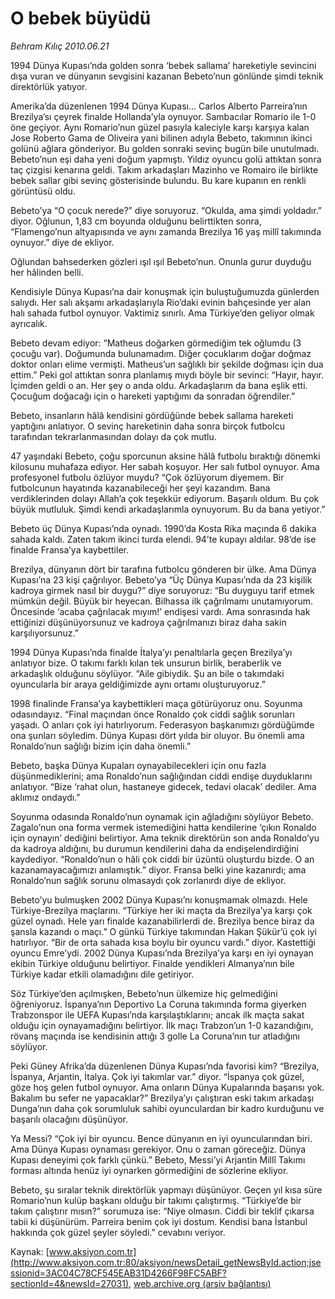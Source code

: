 # O bebek büyüdü

*Behram Kılıç 2010.06.21*

<font class="agenda2NewsSpot">
 1994 Dünya Kupası’nda golden sonra ‘bebek sallama’ hareketiyle sevincini dışa vuran ve dünyanın sevgisini kazanan Bebeto’nun gönlünde şimdi teknik direktörlük yatıyor.
</font>
<font class="newsDetail">
 <p>
  <p class="MsoNormal">
   Amerika’da düzenlenen 1994 Dünya Kupası... Carlos Alberto Parreira’nın Brezilya’sı çeyrek finalde Hollanda’yla oynuyor. Sambacılar Romario ile 1-0 öne geçiyor. Aynı Romario’nun güzel pasıyla kaleciyle karşı karşıya kalan Jose Roberto Gama de Oliveira yani bilinen adıyla Bebeto, takımının ikinci golünü ağlara gönderiyor. Bu golden sonraki sevinç bugün bile unutulmadı. Bebeto’nun eşi daha yeni doğum yapmıştı. Yıldız oyuncu golü attıktan sonra taç çizgisi kenarına geldi. Takım arkadaşları Mazinho ve Romairo ile birlikte bebek sallar gibi sevinç gösterisinde bulundu. Bu kare kupanın en renkli görüntüsü oldu.
  </p>
  <p class="MsoNormal">
   Bebeto’ya “O çocuk nerede?” diye soruyoruz. “Okulda, ama şimdi yoldadır.” diyor. Oğlunun, 1,83 cm boyunda olduğunu belirttikten sonra, “Flamengo’nun altyapısında ve aynı zamanda Brezilya 16 yaş millî takımında oynuyor.” diye de ekliyor.
  </p>
  <p class="MsoNormal">
   Oğlundan bahsederken gözleri ışıl ışıl Bebeto’nun. Onunla gurur duyduğu her hâlinden belli.
  </p>
  <p class="MsoNormal">
   Kendisiyle Dünya Kupası’na dair konuşmak için buluştuğumuzda günlerden salıydı. Her salı akşamı arkadaşlarıyla Rio’daki evinin bahçesinde yer alan halı sahada futbol oynuyor. Vaktimiz sınırlı. Ama Türkiye’den geliyor olmak ayrıcalık.
  </p>
  <p class="MsoNormal">
   Bebeto devam ediyor: “Matheus doğarken görmediğim tek oğlumdu (3 çocuğu var). Doğumunda bulunamadım. Diğer çocuklarım doğar doğmaz doktor onları elime vermişti. Matheus’un sağlıklı bir şekilde doğması için dua ettim.” Peki gol attıktan sonra planlamış mıydı böyle bir sevinci: “Hayır, hayır. İçimden geldi o an. Her şey o anda oldu. Arkadaşlarım da bana eşlik etti. Çocuğum doğacağı için o hareketi yaptığımı da sonradan öğrendiler.”
  </p>
  <p class="MsoNormal">
   Bebeto, insanların hâlâ kendisini gördüğünde bebek sallama hareketi yaptığını anlatıyor. O sevinç hareketinin daha sonra birçok futbolcu tarafından tekrarlanmasından dolayı da çok mutlu.
  </p>
  <p class="MsoNormal">
   47 yaşındaki Bebeto, çoğu sporcunun aksine hâlâ futbolu bıraktığı dönemki kilosunu muhafaza ediyor. Her sabah koşuyor. Her salı futbol oynuyor. Ama profesyonel futbolu özlüyor muydu? “Çok özlüyorum diyemem. Bir futbolcunun hayatında kazanabileceği her şeyi kazandım. Bana verdiklerinden dolayı Allah’a çok teşekkür ediyorum. Başarılı oldum. Bu çok büyük mutluluk. Şimdi kendi arkadaşlarımla oynuyorum. Bu da bana yetiyor.”
  </p>
  <p class="MsoNormal">
   Bebeto üç Dünya Kupası’nda oynadı. 1990’da Kosta Rika maçında 6 dakika sahada kaldı. Zaten takım ikinci turda elendi. 94’te kupayı aldılar. 98’de ise finalde Fransa’ya kaybettiler.
  </p>
  <p class="MsoNormal">
   Brezilya, dünyanın dört bir tarafına futbolcu gönderen bir ülke. Ama Dünya Kupası’na 23 kişi çağrılıyor. Bebeto’ya “Üç Dünya Kupası’nda da 23 kişilik kadroya girmek nasıl bir duygu?” diye soruyoruz: “Bu duyguyu tarif etmek mümkün değil. Büyük bir heyecan. Bilhassa ilk çağrılmamı unutamıyorum. Öncesinde ‘acaba çağrılacak mıyım!’ endişesi vardı. Ama sonrasında hak ettiğinizi düşünüyorsunuz ve kadroya çağrılmanızı biraz daha sakin karşılıyorsunuz.”
  </p>
  <p class="MsoNormal">
   1994 Dünya Kupası’nda finalde İtalya’yı penaltılarla geçen Brezilya’yı anlatıyor bize. O takımı farklı kılan tek unsurun birlik, beraberlik ve arkadaşlık olduğunu söylüyor. “Aile gibiydik. Şu an bile o takımdaki oyuncularla bir araya geldiğimizde aynı ortamı oluşturuyoruz.”
  </p>
  <p class="MsoNormal">
   1998 finalinde Fransa’ya kaybettikleri maça götürüyoruz onu. Soyunma odasındayız. “Final maçından önce Ronaldo çok ciddi sağlık sorunları yaşadı. O anları çok iyi hatırlıyorum. Federasyon başkanımızı gördüğümde ona şunları söyledim. Dünya Kupası dört yılda bir oluyor. Bu önemli ama Ronaldo’nun sağlığı bizim için daha önemli.”
  </p>
  <p class="MsoNormal">
   Bebeto, başka Dünya Kupaları oynayabilecekleri için onu fazla düşünmediklerini; ama Ronaldo’nun sağlığından ciddi endişe duyduklarını anlatıyor. “Bize ‘rahat olun, hastaneye gidecek, tedavi olacak’ dediler. Ama aklımız ondaydı.”
  </p>
  <p class="MsoNormal">
   Soyunma odasında Ronaldo’nun oynamak için ağladığını söylüyor Bebeto. Zagalo’nun ona forma vermek istemediğini hatta kendilerine ‘çıkın Ronaldo için oynayın’ dediğini belirtiyor. Ama teknik direktörün son anda Ronaldo’yu da kadroya aldığını, bu durumun kendilerini daha da endişelendirdiğini kaydediyor. “Ronaldo’nun o hâli çok ciddi bir üzüntü oluşturdu bizde. O an kazanamayacağımızı anlamıştık.” diyor. Fransa belki yine kazanırdı; ama Ronaldo’nun sağlık sorunu olmasaydı çok zorlanırdı diye de ekliyor.
  </p>
  <p class="MsoNormal">
   Bebeto’yu bulmuşken 2002 Dünya Kupası’nı konuşmamak olmazdı. Hele Türkiye-Brezilya maçlarını. “Türkiye her iki maçta da Brezilya’ya karşı çok güzel oynadı. Hele yarı finalde kazanabilirlerdi de. Brezilya bence biraz da şansla kazandı o maçı.” O günkü Türkiye takımından Hakan Şükür’ü çok iyi hatırlıyor. “Bir de orta sahada kısa boylu bir oyuncu vardı.” diyor. Kastettiği oyuncu Emre’ydi. 2002 Dünya Kupası’nda Brezilya’ya karşı en iyi oynayan ekibin Türkiye olduğunu belirtiyor. Finalde yendikleri Almanya’nın bile Türkiye kadar etkili olamadığını dile getiriyor.
  </p>
  <p class="MsoNormal">
   Söz Türkiye’den açılmışken, Bebeto’nun ülkemize hiç gelmediğini öğreniyoruz. İspanya’nın Deportivo La Coruna takımında forma giyerken Trabzonspor ile UEFA Kupası’nda karşılaştıklarını; ancak ilk maçta sakat olduğu için oynayamadığını belirtiyor. İlk maçı Trabzon’un 1-0 kazandığını, rövanş maçında ise kendisinin attığı 3 golle La Coruna’nın tur atladığını söylüyor.
  </p>
  <p class="MsoNormal">
   Peki Güney Afrika’da düzenlenen Dünya Kupası’nda favorisi kim? “Brezilya, İspanya, Arjantin, İtalya. Çok iyi takımlar var.” diyor. “İspanya çok güzel, göze hoş gelen futbol oynuyor. Ama onların Dünya Kupalarında başarısı yok. Bakalım bu sefer ne yapacaklar?” Brezilya’yı çalıştıran eski takım arkadaşı Dunga’nın daha çok sorumluluk sahibi oyunculardan bir kadro kurduğunu ve başarılı olacağını düşünüyor.
  </p>
  <p class="MsoNormal">
   Ya Messi? “Çok iyi bir oyuncu. Bence dünyanın en iyi oyuncularından biri. Ama Dünya Kupası oynaması gerekiyor. Onu o zaman göreceğiz. Dünya Kupası deneyimi çok farklı çünkü.” Bebeto, Messi’yi Arjantin Millî Takımı forması altında henüz iyi oynarken görmediğini de sözlerine ekliyor.
  </p>
  <p class="MsoNormal">
   Bebeto, şu sıralar teknik direktörlük yapmayı düşünüyor. Geçen yıl kısa süre Romario’nun kulüp başkanı olduğu bir takımı çalıştırmış. “Türkiye’de bir takım çalıştırır mısın?” sorumuza ise: “Niye olmasın. Ciddi bir teklif çıkarsa tabii ki düşünürüm. Parreira benim çok iyi dostum. Kendisi bana İstanbul hakkında çok güzel şeyler söyledi.” cevabını veriyor.
  </p>
 </p>
</font>

Kaynak: [www.aksiyon.com.tr](http://www.aksiyon.com.tr:80/aksiyon/newsDetail_getNewsById.action;jsessionid=3AC04C78CF545EAB31D4266F98FC5ABF?sectionId=4&newsId=27031), [web.archive.org (arşiv bağlantısı)](http://web.archive.org/web/20100627064014/http://www.aksiyon.com.tr:80/aksiyon/newsDetail_getNewsById.action;jsessionid=3AC04C78CF545EAB31D4266F98FC5ABF?sectionId=4&newsId=27031)
